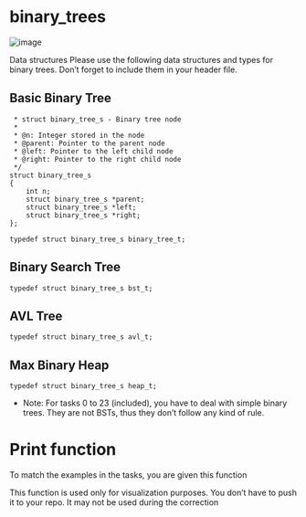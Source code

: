 # binary_trees

![image](https://user-images.githubusercontent.com/83606182/186206626-5c6b9e16-dc7f-459d-93c2-21de1659e11e.png)


Data structures
Please use the following data structures and types for binary trees. Don’t forget to include them in your header file.

## Basic Binary Tree
```/**
 * struct binary_tree_s - Binary tree node
 *
 * @n: Integer stored in the node
 * @parent: Pointer to the parent node
 * @left: Pointer to the left child node
 * @right: Pointer to the right child node
 */
struct binary_tree_s
{
    int n;
    struct binary_tree_s *parent;
    struct binary_tree_s *left;
    struct binary_tree_s *right;
};

typedef struct binary_tree_s binary_tree_t;
```
## Binary Search Tree
```typedef struct binary_tree_s bst_t;```

## AVL Tree
```typedef struct binary_tree_s avl_t;```

## Max Binary Heap
```typedef struct binary_tree_s heap_t;```
* Note: For tasks 0 to 23 (included), you have to deal with simple binary trees. They are not BSTs, thus they don’t follow any kind of rule.

# Print function
To match the examples in the tasks, you are given this function

This function is used only for visualization purposes. You don’t have to push it to your repo. It may not be used during the correction

